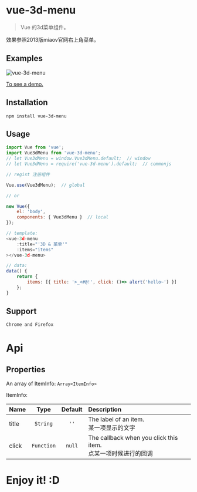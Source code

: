 # vue-3d-menu

> Vue 的3d菜单组件。

效果参照2013版miaov官网右上角菜单。

## Examples
![vue-3d-menu](https://user-images.githubusercontent.com/9987486/38456467-918f76d2-3ab7-11e8-841e-04c2a51c765e.gif)

[To see a demo.](https://shalldie.github.io/demos/vue-3d-menu/)

## Installation
    npm install vue-3d-menu

## Usage

```js
import Vue from 'vue';
import Vue3dMenu from 'vue-3d-menu';
// let Vue3dMenu = window.Vue3dMenu.default;  // window
// let Vue3dMenu = require('vue-3d-menu').default;  // commonjs
```

```js
// regist 注册组件

Vue.use(Vue3dMenu);  // global

// or

new Vue({
    el: 'body',
    components: { Vue3dMenu }  // local
});
```

```js
// template:
<vue-3d-menu 
    :title="'3D & 菜单'"
    :items="items"
></vue-3d-menu>

// data:
data() {
    return {
        items: [{ title: '>_<#@!', click: ()=> alert('hello~') }]
    };
}
```

## Support
    Chrome and Firefox

# Api

## Properties

An array of ItemInfo: `Array<ItemInfo>`

ItemInfo:

| Name  |    Type    | Default |                            Description                             |
| :---- | :--------: | :-----: | :----------------------------------------------------------------- |
| title |  `String`  |  `''`   | The label of an item. <br> 某一项显示的文字                        |
| click | `Function` | `null`  | The callback when you click this item. <br> 点某一项时候进行的回调 |

# Enjoy it! :D
